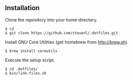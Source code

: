 ## Installation

Clone the repository into your home directory.

    $ cd
    $ git clone https://github.com/stevenl/.dotfiles.git

Install GNU Core Utilities (get homebrew from http://brew.sh).

    $ brew install coreutils

Execute the setup script.

    $ cd .dotfiles/
    $ bin/link-files.sh

